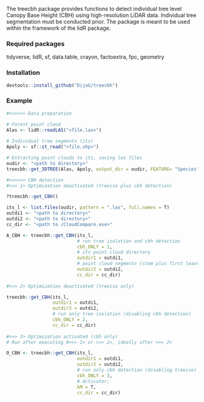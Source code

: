 
The treecbh package provides functions to detect individual tree level Canopy Base Height (CBH) using high-resolution LiDAR data. Individual tree segmentation must be conducted prior. The package is meant to be used within the framework of the lidR package. 

### Required packages

tidyverse, lidR, sf, data.table, crayon, factoextra, fpc, geometry

### Installation

```r
devtools::install_github("DijoG/treecbh")
```
### Example

```r
#>>>>>> Data preparation

# Forest point cloud
Alas <- lidR::readLAS("<file.las>") 
  
# Individual tree segments (its)
Apoly <- sf::st_read("<file.shp>") 

# Extracting point clouds to its, saving las files
oudir <- "<path to directory>"
treecbh::get_3DTREE(Alas, Apoly, output_dir = oudir, FEATURE= "Species")

#>>>>>> CBH detection
#>>> 1> Optimization deactivated (treeiso plus cbh detection)

?treecbh::get_CBH()

its_l <- list.files(oudir, pattern = ".las", full.names = T)
outdi1 <- "<path to directory>"
outdi2 <- "<path to directory>"
cc_dir <- "<path to /CloudCompare.exe>"

A_CBH <- treecbh::get_CBH(its_l,
                          # run tree isolation and cbh detection
                          cbh_ONLY = 1,
                          # its point cloud directory
                          outdir1 = outdi1,
                          # point cloud segments (stem plus first leaved branch) directory 
                          outdir2 = outdi2,
                          cc_dir = cc_dir)
                 
#>>> 2> Optimization deactivated (treeiso only)

treecbh::get_CBH(its_l,
                 outdir1 = outdi1,
                 outdir2 = outdi2,
                 # run only tree isolation (disabling cbh detection)
                 cbh_ONLY = 2,
                 cc_dir = cc_dir) 
                           
#>>> 3> Optimization activated (cbh only)
# Run after executing #>>> 1> or >>> 2>, ideally after >>> 2>

O_CBH <- treecbh::get_CBH(its_l,
                          outdir1 = outdi1,
                          outdir2 = outdi2,
                          # run only cbh detection (disabling treeiso)
                          cbh_ONLY = 3,
                          # Activator:
                          kM = T,  
                          cc_dir = cc_dir)
```


